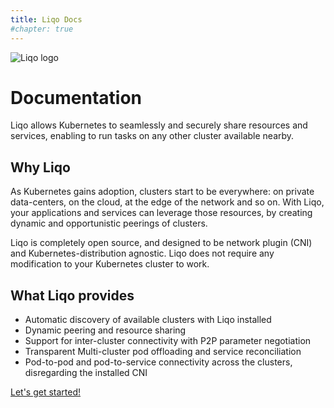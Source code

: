 ```yaml
---
title: Liqo Docs
#chapter: true
---
```


![Liqo logo](/images/logo-liqo-blue.svg)

# Documentation

Liqo allows Kubernetes to seamlessly and securely share resources and services, enabling to run tasks on any other
cluster available nearby.

## Why Liqo

As Kubernetes gains adoption, clusters start to be everywhere: on private data-centers, on the cloud, at the edge of the network and so on. With Liqo, your applications and services can leverage those resources, by creating dynamic and opportunistic peerings of clusters.


Liqo is completely open source, and designed to be network plugin (CNI) and Kubernetes-distribution agnostic. Liqo does not require any modification to your Kubernetes cluster to work.

## What Liqo provides

* Automatic discovery of available clusters with Liqo installed
* Dynamic peering and resource sharing
* Support for inter-cluster connectivity with P2P parameter negotiation
* Transparent Multi-cluster pod offloading and service reconciliation
* Pod-to-pod and pod-to-service connectivity across the clusters, disregarding the installed CNI

[Let's get started!](user/gettingstarted)
